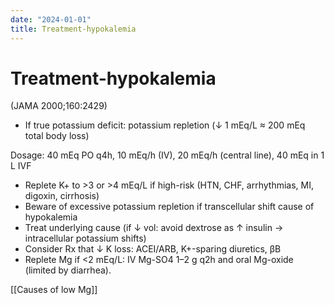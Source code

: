 ```yaml
---
date: "2024-01-01"
title: Treatment-hypokalemia
---
```



# Treatment-hypokalemia

(JAMA 2000;160:2429)

- If true potassium deficit: potassium repletion (↓ 1 mEq/L ≈ 200 mEq total body loss)

Dosage: 40 mEq PO q4h, 10 mEq/h (IV), 20 mEq/h (central line), 40 mEq in 1 L IVF

- Replete K+ to >3 or >4 mEq/L if high-risk (HTN, CHF, arrhythmias, MI, digoxin, cirrhosis)
- Beware of excessive potassium repletion if transcellular shift cause of hypokalemia
- Treat underlying cause (if ↓ vol: avoid dextrose as ↑ insulin → intracellular potassium shifts)
- Consider Rx that ↓ K loss: ACEI/ARB, K+-sparing diuretics, βB
- Replete Mg if <2 mEq/L: IV Mg-SO4 1–2 g q2h and oral Mg-oxide (limited by diarrhea).

[[Causes of low Mg]]
